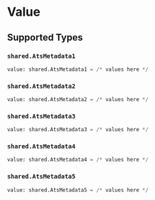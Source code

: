 # Value


## Supported Types

### `shared.AtsMetadata1`

```python
value: shared.AtsMetadata1 = /* values here */
```

### `shared.AtsMetadata2`

```python
value: shared.AtsMetadata2 = /* values here */
```

### `shared.AtsMetadata3`

```python
value: shared.AtsMetadata3 = /* values here */
```

### `shared.AtsMetadata4`

```python
value: shared.AtsMetadata4 = /* values here */
```

### `shared.AtsMetadata5`

```python
value: shared.AtsMetadata5 = /* values here */
```

